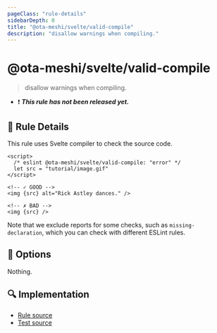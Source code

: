 ```yaml
---
pageClass: "rule-details"
sidebarDepth: 0
title: "@ota-meshi/svelte/valid-compile"
description: "disallow warnings when compiling."
---
```


# @ota-meshi/svelte/valid-compile

> disallow warnings when compiling.

- :exclamation: <badge text="This rule has not been released yet." vertical="middle" type="error"> **_This rule has not been released yet._** </badge>

## :book: Rule Details

This rule uses Svelte compiler to check the source code.

<eslint-code-block>

<!--eslint-skip-->

```svelte
<script>
  /* eslint @ota-meshi/svelte/valid-compile: "error" */
  let src = "tutorial/image.gif"
</script>

<!-- ✓ GOOD -->
<img {src} alt="Rick Astley dances." />

<!-- ✗ BAD -->
<img {src} />
```

</eslint-code-block>

Note that we exclude reports for some checks, such as `missing-declaration`, which you can check with different ESLint rules.

## :wrench: Options

Nothing.

## :mag: Implementation

- [Rule source](https://github.com/ota-meshi/eslint-plugin-svelte/blob/main/src/rules/valid-compile.ts)
- [Test source](https://github.com/ota-meshi/eslint-plugin-svelte/blob/main/tests/src/rules/valid-compile.ts)
